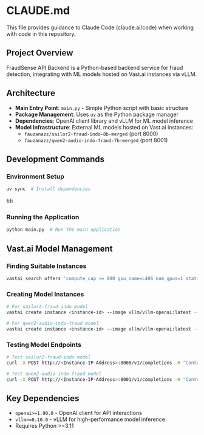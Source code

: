 # CLAUDE.md

This file provides guidance to Claude Code (claude.ai/code) when working with code in this repository.

## Project Overview

FraudSense API Backend is a Python-based backend service for fraud detection, integrating with ML models hosted on Vast.ai instances via vLLM.

## Architecture

- **Main Entry Point**: `main.py` - Simple Python script with basic structure
- **Package Management**: Uses `uv` as the Python package manager
- **Dependencies**: OpenAI client library and vLLM for ML model inference
- **Model Infrastructure**: External ML models hosted on Vast.ai instances:
  - `fauzanazz/sailor2-fraud-indo-8b-merged` (port 8000)  
  - `fauzanazz/qwen2-audio-indo-fraud-7b-merged` (port 8001)

## Development Commands

### Environment Setup
```bash
uv sync  # Install dependencies
```
ﬁﬁ
### Running the Application
```bash
python main.py  # Run the main application
```

## Vast.ai Model Management

### Finding Suitable Instances
```bash
vastai search offers 'compute_cap >= 800 gpu_name=L40S num_gpus=1 static_ip=true direct_port_count > 1 cuda_vers >= 12.4 inet_up>=800 inet_down>=800' -o 'dph+'
```

### Creating Model Instances
```bash
# For sailor2-fraud-indo model
vastai create instance <instance-id> --image vllm/vllm-openai:latest --env '-p 8000:8000' --disk 64 --args --model fauzanazz/sailor2-fraud-indo-8b-merged

# For qwen2-audio-indo-fraud model  
vastai create instance <instance-id> --image vllm/vllm-openai:latest --env '-p 8001:8000' --disk 64 --args --model fauzanazz/qwen2-audio-indo-fraud-7b-merged
```

### Testing Model Endpoints
```bash
# Test sailor2-fraud-indo model
curl -X POST http://<Instance-IP-Address>:8000/v1/completions -H "Content-Type: application/json" -d '{"model" : "fauzanazz/sailor2-fraud-indo-8b-merged", "prompt": "Hello, how are you?", "max_tokens": 50}'

# Test qwen2-audio-indo-fraud model
curl -X POST http://<Instance-IP-Address>:8001/v1/completions -H "Content-Type: application/json" -d '{"model" : "fauzanazz/qwen2-audio-indo-fraud-7b-merged", "prompt": "Hello, how are you?", "max_tokens": 50}'
```

## Key Dependencies

- `openai>=1.90.0` - OpenAI client for API interactions
- `vllm>=0.10.0` - vLLM for high-performance model inference
- Requires Python >=3.11